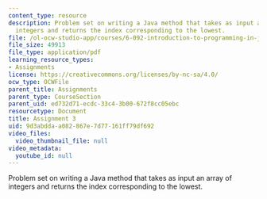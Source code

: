 ```yaml
---
content_type: resource
description: Problem set on writing a Java method that takes as input an array of
  integers and returns the index corresponding to the lowest.
file: /ol-ocw-studio-app/courses/6-092-introduction-to-programming-in-java-january-iap-2010/9d3abddaa082867e7d77161ff79df692_MIT6_092IAP10_assn03.pdf
file_size: 49913
file_type: application/pdf
learning_resource_types:
- Assignments
license: https://creativecommons.org/licenses/by-nc-sa/4.0/
ocw_type: OCWFile
parent_title: Assignments
parent_type: CourseSection
parent_uid: ed732d71-ecdc-33c4-3b00-672f8cc05ebc
resourcetype: Document
title: Assignment 3
uid: 9d3abdda-a082-867e-7d77-161ff79df692
video_files:
  video_thumbnail_file: null
video_metadata:
  youtube_id: null
---
```

Problem set on writing a Java method that takes as input an array of integers and returns the index corresponding to the lowest.